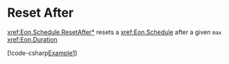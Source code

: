 ﻿# Reset After

<xref:Eon.Schedule.ResetAfter*> resets a <xref:Eon.Schedule> after a given `max`
<xref:Eon.Duration>

[!code-csharp[Example1](../../../Eon.Tests/Examples/ResetAfterTests.cs#Example1)]
